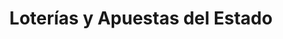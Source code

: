 ---
title: "Loterías y Apuestas del Estado"
url: /redondela/loterias-y-apuestas-del-estado/
shop: lotería
---